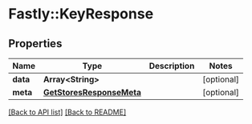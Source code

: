 # Fastly::KeyResponse

## Properties

| Name | Type | Description | Notes |
| ---- | ---- | ----------- | ----- |
| **data** | **Array&lt;String&gt;** |  | [optional] |
| **meta** | [**GetStoresResponseMeta**](GetStoresResponseMeta.md) |  | [optional] |

[[Back to API list]](../../README.md#endpoints) [[Back to README]](../../README.md)

